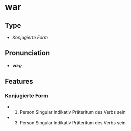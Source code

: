 # war
## Type
- _Konjugierte Form_
## Pronunciation
- **_vaːɐ̯_**
## Features
### Konjugierte Form
-  1. Person Singular Indikativ Präteritum des Verbs sein
-  3. Person Singular Indikativ Präteritum des Verbs sein
